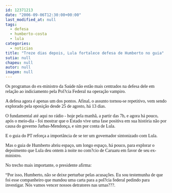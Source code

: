 ```yaml
---
id: 12371213
date: "2006-09-06T12:30:00+00:00"
last_modified_at: null
tags:
  - defesa
  - humberto-costa
  - lula
categories:
  - noticias
title: "Treze dias depois, Lula fortalece defesa de Humberto no guia"
sutia: null
chapeu: null
autor: null
imagem: null
---
```

<p><P><FONT face=Verdana>Os programas do ex-ministro da Saúde não estão mais centrados na defesa dele em relação ao indiciamento pela Pol?cia Federal na operação vampiro.</FONT></P></p>
<p><P><FONT face=Verdana>A defesa agora é apenas um dos pontos. Afinal, o assunto tornou-se repetitivo, vem sendo explorado pela oposição desde 25 de agosto, há 13 dias.</FONT></P></p>
<p><P><FONT face=Verdana>O fundamental até aqui no rádio - hoje pela manhã, a partir das 7h, e agora há pouco, após o meio-dia - foi mostrar que o Estado vive uma fase positiva em sua história não por causa do governo Jarbas-Mendonça, e sim por conta de Lula.</FONT></P></p>
<p><P><FONT face=Verdana>E o guia do PT reforça a importância de se ter um governador sintonizado com Lula.</FONT></P></p>
<p><P><FONT face=Verdana>Mas o guia de Humberto abriu espaço, um longo espaço, há pouco, para explorar o depoimento que Lula deu ontem à noite no com?cio de Caruaru em favor de seu ex-ministro.</FONT></P></p>
<p><P><FONT face=Verdana>No trecho mais importante, o presidente afirma:</FONT></P></p>
<p><P><FONT face=Verdana>“Por isso, Humberto, não se deixe perturbar pelas acusações. Eu sou testemunha de que foi esse companheiro que mandou uma carta para a pol?cia federal pedindo para investigar. Nós vamos vencer nossos detratores nas urnas???.</FONT></P> </p>
